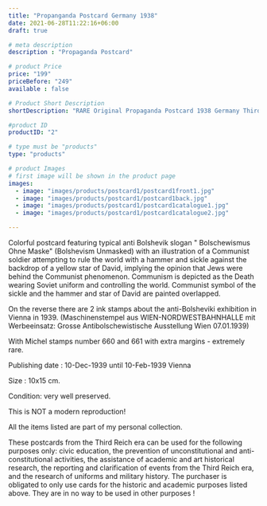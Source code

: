 ```yaml
---
title: "Propanganda Postcard Germany 1938"
date: 2021-06-28T11:22:16+06:00
draft: true

# meta description
description : "Propaganda Postcard"

# product Price
price: "199"
priceBefore: "249"
available : false

# Product Short Description
shortDescription: "RARE Original Propaganda Postcard 1938 Germany Third Reich"

#product ID
productID: "2"

# type must be "products"
type: "products"

# product Images
# first image will be shown in the product page
images:
  - image: "images/products/postcard1/postcard1front1.jpg"
  - image: "images/products/postcard1/postcard1back.jpg"
  - image: "images/products/postcard1/postcard1catalogue1.jpg"
  - image: "images/products/postcard1/postcard1catalogue2.jpg"

---
```


Colorful postcard featuring typical anti Bolshevik slogan " Bolschewismus Ohne Maske" (Bolshevism Unmasked) with an illustration of a Communist soldier attempting to rule the world with a hammer and sickle against the backdrop of a yellow star of David, implying the opinion that Jews were behind the Communist phenomenon. Communism is depicted as the Death wearing Soviet uniform and controlling the world. Communist symbol of the sickle and the hammer and star of David are painted overlapped.  

On the reverse there are 2 ink stamps about the anti-Bolsheviki exhibition in Vienna in 1939. (Maschinenstempel aus WIEN-NORDWESTBAHNHALLE mit Werbeeinsatz: Grosse Antibolschewistische Ausstellung Wien 07.01.1939)

With Michel stamps number 660 and 661 with extra margins - extremely rare.

Publishing date : 10-Dec-1939 until 10-Feb-1939 Vienna

Size : 10x15 cm.

Condition: very well preserved.

This is NOT a modern reproduction!

All the items listed are part of my personal collection.

These postcards from the Third Reich era can be used for the following purposes only: civic education, the prevention of unconstitutional and anti-constitutional activities, the assistance of academic and art historical research, the reporting and clarification of events from the Third Reich era, and the research of uniforms and military history. The purchaser is obligated to only use cards for the historic and academic purposes listed above. They are in no way to be used in other purposes !

